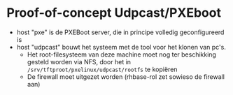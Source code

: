 # Proof-of-concept Udpcast/PXEboot

- host "pxe" is de PXEBoot server, die in principe volledig geconfigureerd is
- host "udpcast" bouwt het systeem met de tool voor het klonen van pc's.
    - Het root-filesysteem van deze machine moet nog ter beschikking gesteld worden via NFS, door het in `/srv/tftproot/pxelinux/udpcast/rootfs` te kopiëren
    - De firewall moet uitgezet worden (rhbase-rol zet sowieso de firewall aan)

